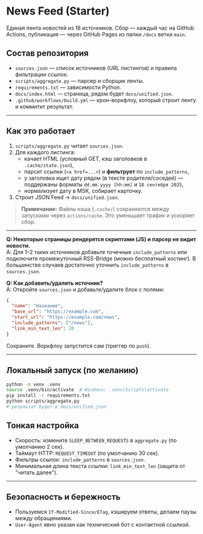 # News Feed (Starter)

Единая лента новостей из 18 источников. Сбор — каждый час на GitHub Actions, публикация — через GitHub Pages из папки `/docs` ветки `main`.

## Состав репозитория
- `sources.json` — список источников (URL листингов) и правила фильтрации ссылок.
- `scripts/aggregate.py` — парсер и сборщик ленты.
- `requirements.txt` — зависимости Python.
- `docs/index.html` — страница, рядом будет `docs/unified.json`.
- `.github/workflows/build.yml` — крон-воркфлоу, который строит ленту и коммитит результат.

---

## Как это работает

1. `scripts/aggregate.py` читает `sources.json`.
2. Для каждого листинга:
   - качает HTML (условный GET, кэш заголовков в `.cache/state.json`),
   - парсит ссылки (`<a href=...>`) и **фильтрует** по `include_patterns`,
   - у заголовка ищет дату рядом (в тексте родителя/соседей) — поддержаны форматы `dd.mm.yyyy [hh:mm]` и `18 сентября 2025`,
   - нормализует дату в MSK, собирает карточку.
3. Строит JSON Feed → `docs/unified.json`.

> **Примечание:** Файлы кэша (`.cache/`) сохраняются между запусками через `actions/cache`. Это уменьшает трафик и ускоряет сбор.

---

**Q: Некоторые страницы рендерятся скриптами (JS) и парсер не видит новости.**  
A: Для 1–2 таких источников добавьте точечные `include_patterns` или подключите промежуточный RSS-Bridge (можно бесплатный хостинг). В большинстве случаев достаточно уточнить `include_patterns` в `sources.json`.

**Q: Как добавить/удалить источник?**  
A: Откройте `sources.json` и добавьте/удалите блок с полями:
```json
{
  "name": "Название",
  "base_url": "https://example.com",
  "start_url": "https://example.com/news",
  "include_patterns": ["/news"],
  "link_min_text_len": 20
}
```
Сохраните. Воркфлоу запустится сам (триггер по `push`).

---

## Локальный запуск (по желанию)
```bash
python -m venv .venv
source .venv/bin/activate  # Windows: .venv\Scripts\activate
pip install -r requirements.txt
python scripts/aggregate.py
# результат будет в docs/unified.json
```

## Тонкая настройка
- Скорость: измените `SLEEP_BETWEEN_REQUESTS` в `aggregate.py` (по умолчанию 2 сек).
- Таймаут HTTP: `REQUEST_TIMEOUT` (по умолчанию 30 сек).
- Фильтры ссылок: `include_patterns` в `sources.json`.
- Минимальная длина текста ссылки: `link_min_text_len` (защита от "читать далее").

---

## Безопасность и бережность
- Пользуемся `If-Modified-Since/ETag`, кэшируем ответы, делаем паузы между обращениями.
- `User-Agent` явно указан как технический бот с контактной ссылкой.
